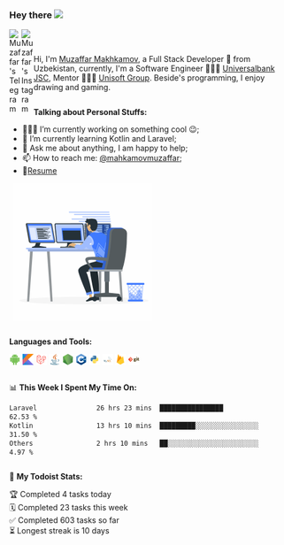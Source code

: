 ### Hey there <img src="https://media.giphy.com/media/hvRJCLFzcasrR4ia7z/giphy.gif" width="25px">


<a href="https://t.me/mahkamovmuzaffar">
  <img align="left" alt="Muzaffar's Telegram" width="22px" src="https://cdn.jsdelivr.net/npm/simple-icons@v3/icons/telegram.svg" />
</a>
<a href="https://www.instagram.com/mr_max_kamov/">
  <img align="left" alt="Muzaffar's Instagram" width="22px" src="https://cdn.jsdelivr.net/npm/simple-icons@v3/icons/instagram.svg" />
</a>

&nbsp;

```
```

 Hi, I'm [Muzaffar Makhkamov](https://dev-soft.uz/), a Full Stack Developer 🚀 from Uzbekistan, currently, I'm a Software Engineer 🙍🏽‍♂️ [Universalbank JSC](https://universalbank.uz/private/), Mentor 👨🏽‍💼 [Unisoft Group](https://unired.uz). Beside's programming, I enjoy drawing and gaming.

```
```



**Talking about Personal Stuffs:**

- 👨🏽‍💻 I’m currently working on something cool :wink:;
- 🌱 I’m currently learning Kotlin and Laravel; 
- 💬 Ask me about anything, I am happy to help;
- 📫 How to reach me: [@mahkamovmuzaffar](https://t.me/mahkamovmuzaffar);
- 📝[Resume](https://drive.google.com)

&nbsp;
<img align="center" width ="250px" height ="250px" src="https://github.com/MaxAlphaEngineer/MaxAlphaEngineer/blob/master/coding.gif" />
```
```

**Languages and Tools:**  

<code><img height="20" src="https://raw.githubusercontent.com/github/explore/80688e429a7d4ef2fca1e82350fe8e3517d3494d/topics/android/android.png"></code>
<code><img height="20" src="https://raw.githubusercontent.com/github/explore/80688e429a7d4ef2fca1e82350fe8e3517d3494d/topics/kotlin/kotlin.png"></code>
<code><img height="20" src="https://raw.githubusercontent.com/github/explore/80688e429a7d4ef2fca1e82350fe8e3517d3494d/topics/laravel/laravel.png"></code>
<code><img height="20" src="https://raw.githubusercontent.com/github/explore/5c058a388828bb5fde0bcafd4bc867b5bb3f26f3/topics/java/java.png"></code>
<code><img height="20" src="https://raw.githubusercontent.com/github/explore/80688e429a7d4ef2fca1e82350fe8e3517d3494d/topics/nodejs/nodejs.png"></code>
<code><img height="20" src="https://raw.githubusercontent.com/github/explore/80688e429a7d4ef2fca1e82350fe8e3517d3494d/topics/cpp/cpp.png"></code>
<code><img height="20" src="https://raw.githubusercontent.com/github/explore/80688e429a7d4ef2fca1e82350fe8e3517d3494d/topics/python/python.png"></code>
<code><img height="20" src="https://raw.githubusercontent.com/github/explore/80688e429a7d4ef2fca1e82350fe8e3517d3494d/topics/mysql/mysql.png"></code>
<code><img height="20" src="https://raw.githubusercontent.com/github/explore/80688e429a7d4ef2fca1e82350fe8e3517d3494d/topics/firebase/firebase.png"></code>
<code><img height="20" src="https://raw.githubusercontent.com/github/explore/80688e429a7d4ef2fca1e82350fe8e3517d3494d/topics/git/git.png"></code>

```
```

📊 **This Week I Spent My Time On:**
<!--START_SECTION:waka-->
```text                                                                  
Laravel               26 hrs 23 mins  ████████████████            62.53 % 
Kotlin                13 hrs 10 mins  █████████░░░░░░░░░░░░░░░░   31.50 % 
Others                2 hrs 10 mins   ██░░░░░░░░░░░░░░░░░░░░░░░    4.97 % 
```
<!--END_SECTION:waka-->

```
```

🚧 **My Todoist Stats:**
<!-- TODO-IST:START -->         
🏆  Completed 4 tasks today           
🗓  Completed 23 tasks this week           
✅  Completed 603 tasks so far           
⏳  Longest streak is 10 days
<!-- TODO-IST:END -->

```
```



